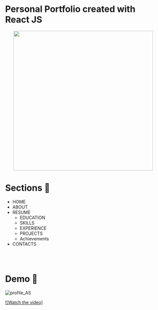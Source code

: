 # Personal Portfolio created with React JS 

<p align="center">
<img src="https://raw.githubusercontent.com/PhantomScript/asset-container/b26b0ebaaa13bec7fac796ee0b8296676df6ee0b/developer-portfolio/website.svg" alt="" width="450px"/>
</p>

# Sections :bookmark:
- HOME
- ABOUT
- RESUME
    - EDUCATION
    - SKILLS
    - EXPERIENCE
    - PROJECTS 
    - Achievements <br />
- CONTACTS 

<br /><br />




# Demo :movie_camera:
![![profile_AS](https://github.com/aakanshabishnoi/portfolio/assets/82051164/294c5dbf-b6c4-4ff5-baae-a4ed40021900)
](https://github.com/aakanshabishnoi/portfolio/assets/82051164/0dc57a83-1322-4791-ae50-49ddd7aa813f)

[![Watch the video]](https://github.com/aakanshabishnoi/portfolio/assets/82051164/0dc57a83-1322-4791-ae50-49ddd7aa813f)
<br />
